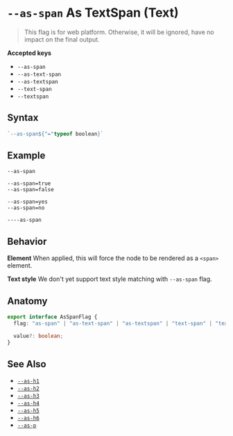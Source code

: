 # `--as-span` As TextSpan (Text)

> This flag is for web platform. Otherwise, it will be ignored, have no impact on the final output.

**Accepted keys**

- `--as-span`
- `--as-text-span`
- `--as-textspan`
- `--text-span`
- `--textspan`

## Syntax

```ts
`--as-span${"="typeof boolean}`
```

## Example

```
--as-span

--as-span=true
--as-span=false

--as-span=yes
--as-span=no

----as-span
```

## Behavior

**Element**
When applied, this will force the node to be rendered as a `<span>` element.

**Text style**
We don't yet support text style matching with `--as-span` flag.

## Anatomy

```ts
export interface AsSpanFlag {
  flag: "as-span" | "as-text-span" | "as-textspan" | "text-span" | "textspan";

  value?: boolean;
}
```

## See Also

- [`--as-h1`](./--as-h1)
- [`--as-h2`](./--as-h2)
- [`--as-h3`](./--as-h3)
- [`--as-h4`](./--as-h4)
- [`--as-h5`](./--as-h5)
- [`--as-h6`](./--as-h6)
- [`--as-p`](./--as-p)
